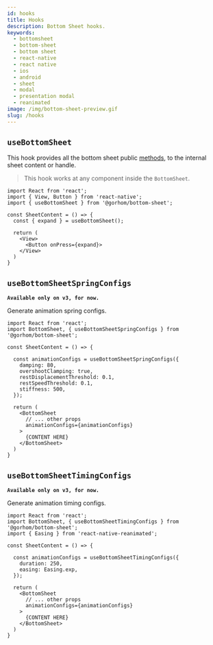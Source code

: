 ```yaml
---
id: hooks
title: Hooks
description: Bottom Sheet hooks.
keywords:
  - bottomsheet
  - bottom-sheet
  - bottom sheet
  - react-native
  - react native
  - ios
  - android
  - sheet
  - modal
  - presentation modal
  - reanimated
image: /img/bottom-sheet-preview.gif
slug: /hooks
---
```


## `useBottomSheet`

This hook provides all the bottom sheet public [methods](methods), to the internal sheet content or handle.

> This hook works at any component inside the `BottomSheet`.

```tsx
import React from 'react';
import { View, Button } from 'react-native';
import { useBottomSheet } from '@gorhom/bottom-sheet';

const SheetContent = () => {
  const { expand } = useBottomSheet();

  return (
    <View>
      <Button onPress={expand}>
    </View>
  )
}
```

## `useBottomSheetSpringConfigs`

**`Available only on v3, for now.`**

Generate animation spring configs.

```tsx
import React from 'react';
import BottomSheet, { useBottomSheetSpringConfigs } from '@gorhom/bottom-sheet';

const SheetContent = () => {

  const animationConfigs = useBottomSheetSpringConfigs({
    damping: 80,
    overshootClamping: true,
    restDisplacementThreshold: 0.1,
    restSpeedThreshold: 0.1,
    stiffness: 500,
  });

  return (
    <BottomSheet
      // ... other props
      animationConfigs={animationConfigs}
    >
      {CONTENT HERE}
    </BottomSheet>
  )
}
```

## `useBottomSheetTimingConfigs`

**`Available only on v3, for now.`**

Generate animation timing configs.

```tsx
import React from 'react';
import BottomSheet, { useBottomSheetTimingConfigs } from '@gorhom/bottom-sheet';
import { Easing } from 'react-native-reanimated';

const SheetContent = () => {

  const animationConfigs = useBottomSheetTimingConfigs({
    duration: 250,
    easing: Easing.exp,
  });

  return (
    <BottomSheet
      // ... other props
      animationConfigs={animationConfigs}
    >
      {CONTENT HERE}
    </BottomSheet>
  )
}
```
